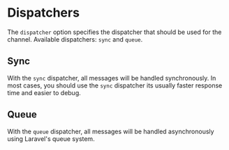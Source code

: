 # Dispatchers

The `dispatcher` option specifies the dispatcher that should be used for the channel.
Available dispatchers: `sync` and `queue`.

## Sync

With the `sync` dispatcher, all messages will be handled synchronously.
In most cases, you should use the `sync` dispatcher its usually faster response time and easier to debug.

## Queue

With the `queue` dispatcher, all messages will be handled asynchronously using Laravel's queue system.
